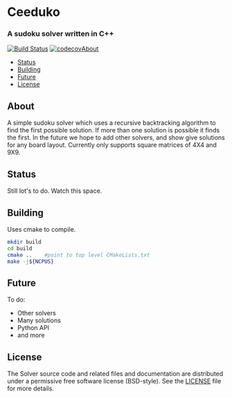 # Ceeduko

### A sudoku solver written in C++

[![Build Status](https://travis-ci.org/thomasms/ceeduko.svg?branch=master)](https://travis-ci.org/thomasms/ceeduko)
[![codecov](https://codecov.io/gh/thomasms/ceeduko/branch/master/graph/badge.svg)](https://codecov.io/gh/thomasms/ceeduko)[About](#about)
- [Status](#status)
- [Building](#building)
- [Future](#future)
- [License](#license)

About
------
A simple sudoku solver which uses a recursive backtracking algorithm to find the first possible solution. If more than one solution is possible it finds the first. In the future we hope to add other solvers, and show give solutions for any board layout. Currently only supports square matrices of 4X4 and 9X9.

Status
------
Still lot's to do. Watch this space.

Building
------
Uses cmake to compile.
```bash
mkdir build
cd build
cmake ..    #point to top level CMakeLists.txt
make -j${NCPUS}
```

Future
------
To do:
- Other solvers
- Many solutions
- Python API
- and more

License
--------
The Solver source code and related files and documentation are distributed under a permissive free software license (BSD-style).  See the [LICENSE](https://raw.githubusercontent.com/thomasms/Solver/master/LICENSE) file for more details.

